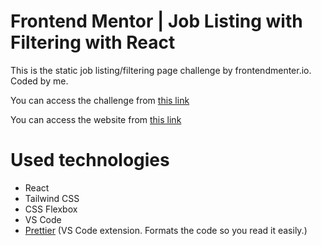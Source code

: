 # Frontend Mentor | Job Listing with Filtering with React

This is the static job listing/filtering page challenge by frontendmenter.io. Coded by me.

You can access the challenge from <a href="https://react-job-listing-with-filtering.netlify.app/" target="_blank">this link</a>

You can access the website from <a href="https://huddle-landing-page.fatihcaen.now.sh/" target="_blank">this link</a>

# Used technologies

- React
- Tailwind CSS
- CSS Flexbox
- VS Code
- <a href="https://marketplace.visualstudio.com/items?itemName=esbenp.prettier-vscode" target="_blank">Prettier</a> (VS Code extension. Formats the code so you read it easily.)
